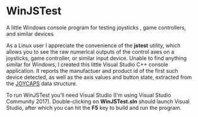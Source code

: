 # WinJSTest
A little Windows console program for testing joysticks , game controllers, and similar devices

As a Linux user I appreciate the convenience of the <b>jstest</b> utility, which allows you to see the raw 
numerical outputs of the control axes on a joysticks, game controller, or
similar input device.  Unable to find anything similar for Windows, I created
this little Visual Studio C++ console application.  It reports the manufactuer
and product id of the first such device detected, as well as the axis values
and button state, extracted from the
[JOYCAPS](https://msdn.microsoft.com/en-us/library/windows/desktop/dd757103(v=vs.85).aspx)
data structure.

To run WinJSTest you'll need Visual Studio (I'm using Visual Studio Community 2017).  Double-clicking on 
<b>WinJSTest.sln</b> should launch Visual Studio, after which you can hit the <b>F5</b> key to build and run
the program.
